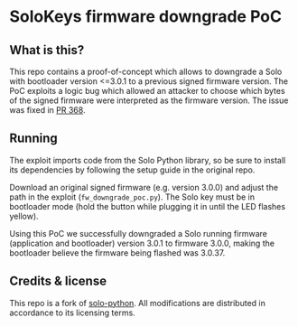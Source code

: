 # SoloKeys firmware downgrade PoC

## What is this?

This repo contains a proof-of-concept which allows to downgrade a Solo with bootloader version <=3.0.1 to a previous signed firmware version.
The PoC exploits a logic bug which allowed an attacker to choose which bytes of the signed firmware were interpreted as the firmware version. The issue was fixed in [PR 368](https://github.com/solokeys/solo/pull/368).

## Running

The exploit imports code from the Solo Python library, so be sure to install its dependencies by following the setup guide in the original repo.

Download an original signed firmware (e.g. version 3.0.0) and adjust the path in the exploit (`fw_downgrade_poc.py`).
The Solo key must be in bootloader mode (hold the button while plugging it in until the LED flashes yellow).

Using this PoC we successfully downgraded a Solo running firmware (application and bootloader) version 3.0.1 to firmware 3.0.0, making the bootloader believe the firmware being flashed was 3.0.37.

## Credits & license

This repo is a fork of [solo-python](https://github.com/solokeys/solo-python). All modifications are distributed in accordance to its licensing terms.
